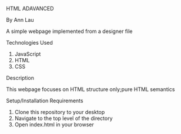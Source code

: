 HTML ADAVANCED

By Ann Lau

A simple webpage implemented from a designer file

Technologies Used

 1. JavaScript
 2. HTML
 3. CSS

Description

This webpage focuses on HTML structure only;pure HTML semantics

Setup/Installation Requirements
 1. Clone this repository to your desktop
 2. Navigate to the top level of the directory
 3. Open index.html in your browser
